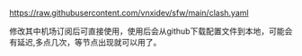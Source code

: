 https://raw.githubusercontent.com/vnxidev/sfw/main/clash.yaml

修改其中机场订阅后可直接使用，使用后会从github下载配置文件到本地，可能会有延迟,多点几次，等节点出现就可以用了。
